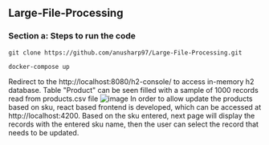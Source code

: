 ## Large-File-Processing
### Section a: Steps to run the code

``git clone https://github.com/anusharp97/Large-File-Processing.git ``

``docker-compose up``

Redirect to the http://localhost:8080/h2-console/ to access in-memory h2 database. Table "Product" can be seen filled with a sample of 1000 records read from products.csv file
![image](https://user-images.githubusercontent.com/35512779/115274177-081c4400-a15e-11eb-9bd4-53a982873dce.png)
In order to allow update the products based on sku, react based frontend is developed, which can be accessed at http://localhost:4200. Based on the sku entered, next page will display the records with the entered sku name, then the user can select the record that needs to be updated.


